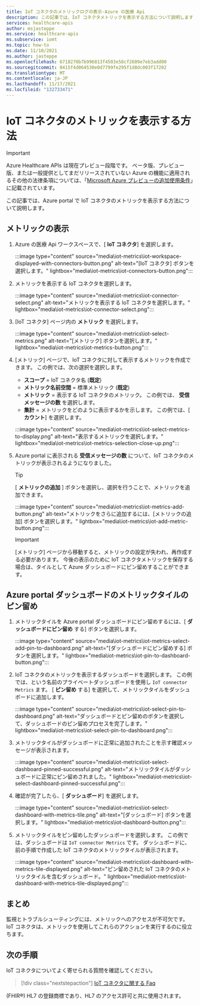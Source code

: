 ```yaml
---
title: IoT コネクタのメトリックログの表示-Azure の医療 Api
description: この記事では、IoT コネクタメトリックを表示する方法について説明します
services: healthcare-apis
author: msjasteppe
ms.service: healthcare-apis
ms.subservice: iomt
ms.topic: how-to
ms.date: 11/10/2021
ms.author: jasteppe
ms.openlocfilehash: 6718270b7b996813f4503e58cf2609e7eb3add00
ms.sourcegitcommit: 0415f4d064530e0d7799fe295f1d8dc003f17202
ms.translationtype: MT
ms.contentlocale: ja-JP
ms.lasthandoff: 11/17/2021
ms.locfileid: "132733471"
---
```

# <a name="how-to-display-iot-connector-metrics"></a>IoT コネクタのメトリックを表示する方法

> [!IMPORTANT]
> Azure Healthcare APIs は現在プレビュー段階です。 ベータ版、プレビュー版、または一般提供としてまだリリースされていない Azure の機能に適用されるその他の法律条項については、「[Microsoft Azure プレビューの追加使用条件](https://azure.microsoft.com/support/legal/preview-supplemental-terms/)」に記載されています。

この記事では、Azure portal で IoT コネクタのメトリックを表示する方法について説明します。 

## <a name="display-metrics"></a>メトリックの表示

1. Azure の医療 Api ワークスペースで、[ **IoT コネクタ**] を選択します。 

     :::image type="content" source="media\iot-metrics\iot-workspace-displayed-with-connectors-button.png" alt-text="[IoT コネクタ] ボタンを選択します。" lightbox="media\iot-metrics\iot-connectors-button.png"::: 

2. メトリックを表示する IoT コネクタを選択します。

    :::image type="content" source="media\iot-metrics\iot-connector-select.png" alt-text="メトリックを表示する IoT コネクタを選択します。" lightbox="media\iot-metrics\iot-connector-select.png":::
    
3. [IoT コネクタ] ページ内の **メトリック** を選択します。

   :::image type="content" source="media\iot-metrics\iot-select-metrics.png" alt-text="[メトリック] ボタンを選択します。" lightbox="media\iot-metrics\iot-metrics-button.png"::: 

4. [メトリック] ページで、IoT コネクタに対して表示するメトリックを作成できます。 この例では、次の選択を選択します。

    * **スコープ** = IoT コネクタ名 (**既定**)
    * **メトリック名前空間** = 標準メトリック (**既定**) 
    * **メトリック** = 表示する IoT コネクタのメトリック。 この例では、 **受信メッセージの数** を選択します。
    * **集計** = メトリックをどのように表示するかを示します。 この例では、[ **カウント**] を選択します。 

    :::image type="content" source="media\iot-metrics\iot-select-metrics-to-display.png" alt-text="表示するメトリックを選択します。" lightbox="media\iot-metrics\iot-metrics-selection-close-up.png"::: 

5. Azure portal に表示される **受信メッセージの数** について、IoT コネクタのメトリックが表示されるようになりました。

    > [!TIP]
    > [ **メトリックの追加** ] ボタンを選択し、選択を行うことで、メトリックを追加できます。

    :::image type="content" source="media\iot-metrics\iot-metrics-add-button.png" alt-text="メトリックをさらに追加するには、[メトリックの追加] ボタンを選択します。" lightbox="media\iot-metrics\iot-add-metric-button.png":::

    > [!IMPORTANT]
    > [メトリック] ページから移動すると、メトリックの設定が失われ、再作成する必要があります。 今後の表示のために IoT コネクタメトリックを保存する場合は、タイルとして Azure ダッシュボードにピン留めすることができます。

## <a name="pinning-metrics-tile-on-azure-portal-dashboard"></a>Azure portal ダッシュボードのメトリックタイルのピン留め

1. メトリックタイルを Azure portal ダッシュボードにピン留めするには、[ **ダッシュボードにピン留め** する] ボタンを選択します。

    :::image type="content" source="media\iot-metrics\iot-metrics-select-add-pin-to-dashboard.png" alt-text="[ダッシュボードにピン留めする] ボタンを選択します。" lightbox="media\iot-metrics\iot-pin-to-dashboard-button.png":::

2. IoT コネクタのメトリックを表示するダッシュボードを選択します。 この例では、という名前のプライベートダッシュボードを使用し `IoT connector Metrics` ます。 [ **ピン留め** する] を選択して、メトリックタイルをダッシュボードに追加します。

    :::image type="content" source="media\iot-metrics\iot-select-pin-to-dashboard.png" alt-text="ダッシュボードとピン留めのボタンを選択して、ダッシュボードのピン留めプロセスを完了します。" lightbox="media\iot-metrics\iot-select-pin-to-dashboard.png":::

3. メトリックタイルがダッシュボードに正常に追加されたことを示す確認メッセージが表示されます。

    :::image type="content" source="media\iot-metrics\iot-select-dashboard-pinned-successful.png" alt-text="メトリックタイルがダッシュボードに正常にピン留めされました。" lightbox="media\iot-metrics\iot-select-dashboard-pinned-successful.png":::

4. 確認が完了したら、[ **ダッシュボード**] を選択します。

    :::image type="content" source="media\iot-metrics\iot-select-dashboard-with-metrics-tile.png" alt-text="[ダッシュボード] ボタンを選択します。" lightbox="media\iot-metrics\iot-dashboard-button.png":::

5. メトリックタイルをピン留めしたダッシュボードを選択します。 この例では、ダッシュボードは `IoT connector Metrics` です。 ダッシュボードに、前の手順で作成した IoT コネクタのメトリックタイルが表示されます。

    :::image type="content" source="media\iot-metrics\iot-dashboard-with-metrics-tile-displayed.png" alt-text="ピン留めされた IoT コネクタのメトリックタイルを含むダッシュボード。" lightbox="media\iot-metrics\iot-dashboard-with-metrics-tile-displayed.png":::

## <a name="conclusion"></a>まとめ 

監視とトラブルシューティングには、メトリックへのアクセスが不可欠です。  IoT コネクタは、メトリックを使用してこれらのアクションを実行するのに役立ちます。 

## <a name="next-steps"></a>次の手順

IoT コネクタについてよく寄せられる質問を確認してください。

>[!div class="nextstepaction"]
>[IoT コネクタに関する Faq](iot-connector-faqs.md)

(FHIR&#174;) HL7 の登録商標であり、HL7 のアクセス許可と共に使用されます。

